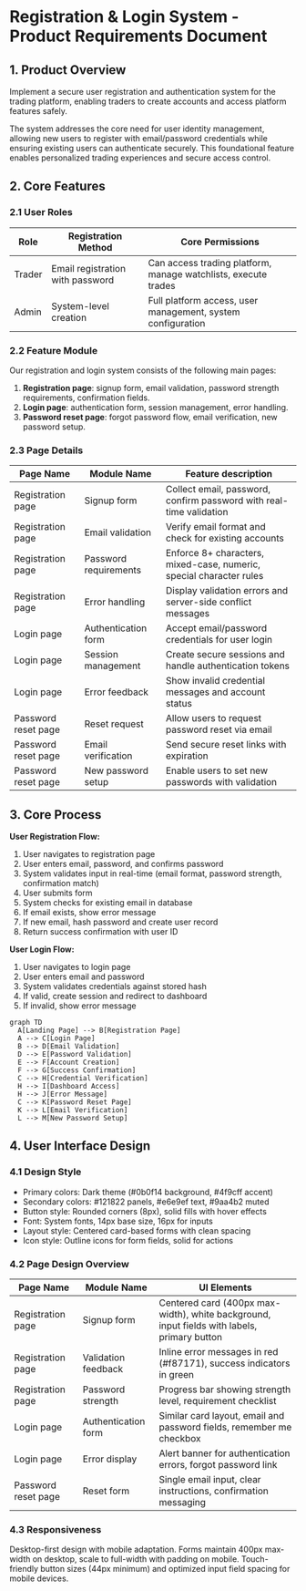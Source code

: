 # Registration & Login System - Product Requirements Document

## 1. Product Overview
Implement a secure user registration and authentication system for the trading platform, enabling traders to create accounts and access platform features safely.

The system addresses the core need for user identity management, allowing new users to register with email/password credentials while ensuring existing users can authenticate securely. This foundational feature enables personalized trading experiences and secure access control.

## 2. Core Features

### 2.1 User Roles
| Role | Registration Method | Core Permissions |
|------|---------------------|------------------|
| Trader | Email registration with password | Can access trading platform, manage watchlists, execute trades |
| Admin | System-level creation | Full platform access, user management, system configuration |

### 2.2 Feature Module
Our registration and login system consists of the following main pages:
1. **Registration page**: signup form, email validation, password strength requirements, confirmation fields.
2. **Login page**: authentication form, session management, error handling.
3. **Password reset page**: forgot password flow, email verification, new password setup.

### 2.3 Page Details
| Page Name | Module Name | Feature description |
|-----------|-------------|---------------------|
| Registration page | Signup form | Collect email, password, confirm password with real-time validation |
| Registration page | Email validation | Verify email format and check for existing accounts |
| Registration page | Password requirements | Enforce 8+ characters, mixed-case, numeric, special character rules |
| Registration page | Error handling | Display validation errors and server-side conflict messages |
| Login page | Authentication form | Accept email/password credentials for user login |
| Login page | Session management | Create secure sessions and handle authentication tokens |
| Login page | Error feedback | Show invalid credential messages and account status |
| Password reset page | Reset request | Allow users to request password reset via email |
| Password reset page | Email verification | Send secure reset links with expiration |
| Password reset page | New password setup | Enable users to set new passwords with validation |

## 3. Core Process
**User Registration Flow:**
1. User navigates to registration page
2. User enters email, password, and confirms password
3. System validates input in real-time (email format, password strength, confirmation match)
4. User submits form
5. System checks for existing email in database
6. If email exists, show error message
7. If new email, hash password and create user record
8. Return success confirmation with user ID

**User Login Flow:**
1. User navigates to login page
2. User enters email and password
3. System validates credentials against stored hash
4. If valid, create session and redirect to dashboard
5. If invalid, show error message

```mermaid
graph TD
  A[Landing Page] --> B[Registration Page]
  A --> C[Login Page]
  B --> D[Email Validation]
  D --> E[Password Validation]
  E --> F[Account Creation]
  F --> G[Success Confirmation]
  C --> H[Credential Verification]
  H --> I[Dashboard Access]
  H --> J[Error Message]
  C --> K[Password Reset Page]
  K --> L[Email Verification]
  L --> M[New Password Setup]
```

## 4. User Interface Design
### 4.1 Design Style
- Primary colors: Dark theme (#0b0f14 background, #4f9cff accent)
- Secondary colors: #121822 panels, #e6e9ef text, #9aa4b2 muted
- Button style: Rounded corners (8px), solid fills with hover effects
- Font: System fonts, 14px base size, 16px for inputs
- Layout style: Centered card-based forms with clean spacing
- Icon style: Outline icons for form fields, solid for actions

### 4.2 Page Design Overview
| Page Name | Module Name | UI Elements |
|-----------|-------------|-------------|
| Registration page | Signup form | Centered card (400px max-width), white background, input fields with labels, primary button |
| Registration page | Validation feedback | Inline error messages in red (#f87171), success indicators in green |
| Registration page | Password strength | Progress bar showing strength level, requirement checklist |
| Login page | Authentication form | Similar card layout, email and password fields, remember me checkbox |
| Login page | Error display | Alert banner for authentication errors, forgot password link |
| Password reset page | Reset form | Single email input, clear instructions, confirmation messaging |

### 4.3 Responsiveness
Desktop-first design with mobile adaptation. Forms maintain 400px max-width on desktop, scale to full-width with padding on mobile. Touch-friendly button sizes (44px minimum) and optimized input field spacing for mobile devices.